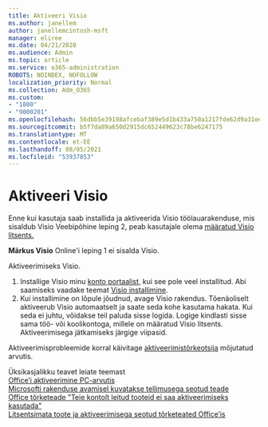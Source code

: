 ```yaml
---
title: Aktiveeri Visio
ms.author: janellem
author: janellemcintosh-msft
manager: eliree
ms.date: 04/21/2020
ms.audience: Admin
ms.topic: article
ms.service: o365-administration
ROBOTS: NOINDEX, NOFOLLOW
localization_priority: Normal
ms.collection: Adm_O365
ms.custom:
- "1800"
- "9000201"
ms.openlocfilehash: 56dbb5e39198afcebaf389e5d1b433a750a1217fde62d9a31eea15ae80a2b866
ms.sourcegitcommit: b5f7da89a650d2915dc652449623c78be6247175
ms.translationtype: MT
ms.contentlocale: et-EE
ms.lasthandoff: 08/05/2021
ms.locfileid: "53937853"
---
```

# <a name="activate-visio"></a>Aktiveeri Visio

Enne kui kasutaja saab installida ja aktiveerida Visio töölauarakenduse, mis sisaldub Visio Veebipõhine leping 2, peab kasutajale olema [määratud Visio litsents.](https://docs.microsoft.com/microsoft-365/admin/add-users/add-users)

**Märkus Visio** Online'i leping 1 ei sisalda Visio.

Aktiveerimiseks Visio.

1. Installige Visio minu [konto portaalist,](https://portal.office.com/account#installs) kui see pole veel installitud. Abi saamiseks vaadake teemat [Visio installimine](https://support.office.com/article/f98f21e3-aa02-4827-9167-ddab5b025710?wt.mc_id=OfficeAdm_ClientDIA_Alchemy1800).
2. Kui installimine on lõpule jõudnud, avage Visio rakendus. Tõenäoliselt aktiveerub Visio automaatselt ja saate seda kohe kasutama hakata. Kui seda ei juhtu, võidakse teil paluda sisse logida. Logige kindlasti sisse sama töö- või koolikontoga, millele on määratud Visio litsents. Aktiveerimisega jätkamiseks järgige viipasid. 

Aktiveerimisprobleemide korral käivitage [aktiveerimistõrkeotsija](https://aka.ms/SARA-OfficeActivation-Alchemy) mõjutatud arvutis.

Üksikasjalikku teavet leiate teemast<br>
[Office’i aktiveerimine PC-arvutis](https://support.office.com/article/5bd38f38-db92-448b-a982-ad170b1e187e?wt.mc_id=OfficeAdm_ClientDIA_Alchemy1800)<br>
[Microsofti rakenduse avamisel kuvatakse tellimusega seotud teade](https://support.office.com/article/4cabe32c-f594-4c0e-9191-3d3ade10cceb?wt.mc_id=OfficeAdm_ClientDIA_Alchemy1800)<br>
[Office tõrketeade "Teie kontolt leitud tooteid ei saa aktiveerimiseks <app> kasutada"](https://support.office.com/article/c9f9a0b3-5aae-4131-8077-21e6a59f141e?wt.mc_id=OfficeAdm_ClientDIA_Alchemy1800)<br>
[Litsentsimata toote ja aktiveerimisega seotud tõrketeated Office’is](https://support.office.com/article/0d23d3c0-c19c-4b2f-9845-5344fedc4380?wt.mc_id=OfficeAdm_ClientDIA_Alchemy1800)